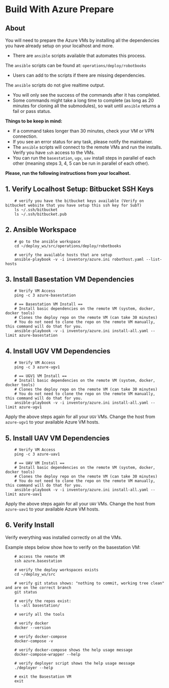 # Build With Azure Prepare

## About

You will need to prepare the Azure VMs by installing all the dependencies you have already setup on your localhost and more.

- There are `ansible` scripts available that automates this process.

The `ansible` scripts can be found at: `operations/deploy/robotbooks`

- Users can add to the scripts if there are missing dependencies.

The `ansible` scripts do not give realtime output.

- You will only see the success of the commands after it has completed.
- Some commands might take a long time to complete (as long as 20 minutes for cloning all the submodules), so wait until `ansible` returns a fail or pass status.

**Things to be keep in mind:**

- If a command takes longer than 30 minutes, check your VM or VPN connection.
- If you see an error status for any task, please notify the maintainer.
- The `ansible` scripts will connect to the remote VMs and run the installs. Verify you have `ssh` access to the VMs.
- You can run the `basestation`, `ugv`, `uav` install steps in parallel of each other (meaning steps 3, 4, 5 can be run in parallel of each other).

**Please, run the following instructions from your localhost.**


## 1. Verify Localhost Setup: Bitbucket SSH Keys

        # verify you have the bitbucket keys available (Verify on bitbucket website that you have setup this ssh key for SubT)
        ls ~/.ssh/bitbucket
        ls ~/.ssh/bitbucket.pub

## 2. Ansible Workspace

        # go to the ansible workspace
        cd ~/deploy_ws/src/operations/deploy/robotbooks

        # verify the available hosts that are setup
        ansible-playbook -v -i inventory/azure.ini robothost.yaml --list-hosts

## 3. Install Basestation VM Dependencies

        # Verify VM Access
        ping -c 3 azure-basestation

        # == Basestation VM Install ==
        # Install basic dependencies on the remote VM (system, docker, docker tools)
        # Clones the deploy repo on the remote VM (can take 30 minutes)
        # You do not need to clone the repo on the remote VM manually, this command will do that for you.
        ansible-playbook -v -i inventory/azure.ini install-all.yaml --limit azure-basestation

## 4. Install UGV VM Dependencies

        # Verify VM Access
        ping -c 3 azure-ugv1

        # == UGV1 VM Install ==
        # Install basic dependencies on the remote VM (system, docker, docker tools)
        # Clones the deploy repo on the remote VM (can take 30 minutes)
        # You do not need to clone the repo on the remote VM manually, this command will do that for you.
        ansible-playbook -v -i inventory/azure.ini install-all.yaml --limit azure-ugv1

Apply the above steps again for all your `UGV` VMs. Change the host from `azure-ugv1` to your available Azure VM hosts.

## 5. Install UAV VM Dependencies

        # Verify VM Access
        ping -c 3 azure-uav1

        # == UAV VM Install ==
        # Install basic dependencies on the remote VM (system, docker, docker tools)
        # Clones the deploy repo on the remote VM (can take 30 minutes)
        # You do not need to clone the repo on the remote VM manually, this command will do that for you.
        ansible-playbook -v -i inventory/azure.ini install-all.yaml --limit azure-uav1

Apply the above steps again for all your `UAV` VMs. Change the host from `azure-uav1` to your available Azure VM hosts.

## 6. Verify Install

Verify everything was installed correctly on all the VMs.

Example steps below show how to verify on the basestation VM:

        # access the remote VM
        ssh azure.basestation

        # verify the deploy workspaces exists
        cd ~/deploy_ws/src

        # verify git status shows: "nothing to commit, working tree clean" and are on the correct branch
        git status

        # verify the repos exist:
        ls -all basestation/

        # verify all the tools

        # verify docker
        docker --version

        # verify docker-compose
        docker-compose -v

        # verify docker-compose shows the help usage message
        docker-compose-wrapper --help
        
        # verify deployer script shows the help usage message
        ./deployer --help

        # exit the Basestation VM
        exit
